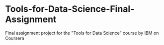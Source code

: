 # Tools-for-Data-Science-Final-Assignment
Final assignment project for the "Tools for Data Science" course by IBM on Coursera
